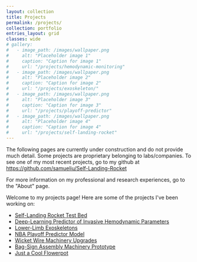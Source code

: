 ```yaml
---
layout: collection
title: Projects
permalink: /projects/
collection: portfolio
entries_layout: grid
classes: wide
# gallery:
#   - image_path: /images/wallpaper.png
#     alt: "Placeholder image 1"
#     caption: "Caption for image 1"
#     url: "/projects/hemodynamic-monitoring"
#   - image_path: /images/wallpaper.png
#     alt: "Placeholder image 2"
#     caption: "Caption for image 2"
#     url: "/projects/exoskeleton/"
#   - image_path: /images/wallpaper.png
#     alt: "Placeholder image 3"
#     caption: "Caption for image 3"
#     url: "/projects/playoff-predictor"
#   - image_path: /images/wallpaper.png
#     alt: "Placeholder image 4"
#     caption: "Caption for image 4"
#     url: "/projects/self-landing-rocket"
---
```


The following pages are currently under construction and do not provide much detail. Some projects are proprietary belonging to labs/companies. To see one of my most recent projects, go to my github at https://github.com/samueliu/Self-Landing-Rocket

For more information on my professional and research experiences, go to the "About" page.

Welcome to my projects page! Here are some of the projects I've been working on:

- [Self-Landing Rocket Test Bed](/projects/self-landing-rocket/)
- [Deep-Learning Predictor of Invasive Hemodynamic Parameters](/projects/hemodynamic-monitoring/)
- [Lower-Limb Exoskeletons](/projects/exoskeleton/)
- [NBA Playoff Predictor Model](/projects/playoff-predictor/)
- [Wicket Wire Machinery Upgrades](/projects/wicket-machinery/)
- [Bag-Sign Assembly Machinery Prototype](/projects/bag-sign/)
- [Just a Cool Flowerpot](/projects/cool-flowerpot/)

